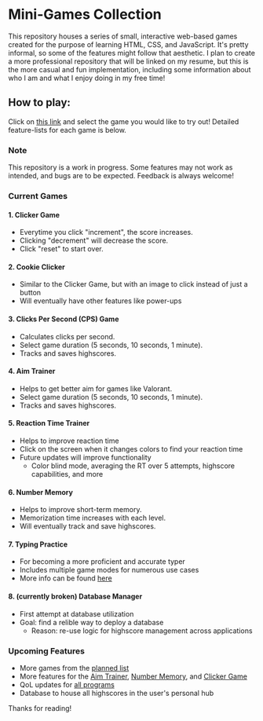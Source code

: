 # Mini-Games Collection

This repository houses a series of small, interactive web-based games created for the purpose of learning HTML, CSS, and JavaScript. It's pretty informal, so some of the features might follow that aesthetic. I plan to create a more professional repository that will be linked on my resume, but this is the more casual and fun implementation, including some information about who I am and what I enjoy doing in my free time!

## How to play:
Click on [this link](https://mattwydra.github.io/projects/) and select the game you would like to try out! Detailed feature-lists for each game is below.

### Note  
This repository is a work in progress. Some features may not work as intended, and bugs are to be expected. Feedback is always welcome!  

### Current Games

#### 1. **Clicker Game**
- Everytime you click "increment", the score increases.
- Clicking "decrement" will decrease the score.
- Click "reset" to start over.

#### 2. **Cookie Clicker**
- Similar to the Clicker Game, but with an image to click instead of just a button
- Will eventually have other features like power-ups

#### 3. **Clicks Per Second (CPS) Game**
- Calculates clicks per second.
- Select game duration (5 seconds, 10 seconds, 1 minute).
- Tracks and saves highscores.

#### 4. **Aim Trainer**
- Helps to get better aim for games like Valorant.
- Select game duration (5 seconds, 10 seconds, 1 minute).
- Tracks and saves highscores.

#### 5. **Reaction Time Trainer**
- Helps to improve reaction time
- Click on the screen when it changes colors to find your reaction time
- Future updates will improve functionality
    - Color blind mode, averaging the RT over 5 attempts, highscore capabilities, and more

#### 6. **Number Memory**
- Helps to improve short-term memory.
- Memorization time increases with each level.
- Will eventually track and save highscores.

#### 7. Typing Practice
- For becoming a more proficient and accurate typer
- Includes multiple game modes for numerous use cases
- More info can be found [here](typing_practice_hub/README.md)

#### 8. (currently broken) **Database Manager**
- First attempt at database utilization
- Goal: find a relible way to deploy a database
    - Reason: re-use logic for highscore management across applications

### Upcoming Features
- More games from the [planned list](program_list.txt)
- More features for the [Aim Trainer](aim_trainer/issues_aim_trainer.txt), [Number Memory](number_memory/issues_number_memory.txt), and [Clicker Game](count_clicker/issues_count_clicker.txt)
- QoL updates for [all programs](feature_list_all_programs.txt)
- Database to house all highscores in the user's personal hub

Thanks for reading!
